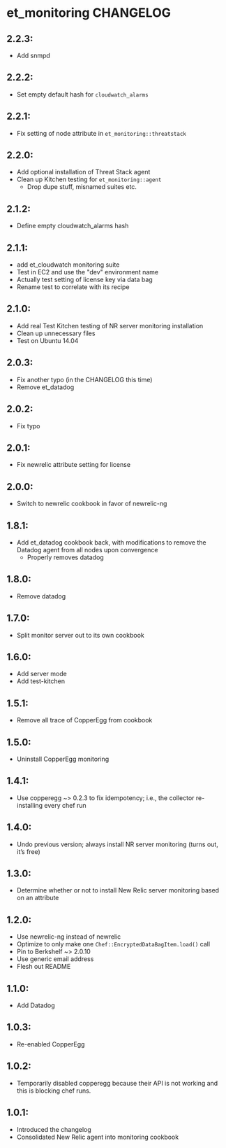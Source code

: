 # et_monitoring CHANGELOG

## 2.2.3:

* Add snmpd

## 2.2.2:

* Set empty default hash for `cloudwatch_alarms`

## 2.2.1:

* Fix setting of node attribute in `et_monitoring::threatstack`

## 2.2.0:

* Add optional installation of Threat Stack agent
* Clean up Kitchen testing for `et_monitoring::agent`
    - Drop dupe stuff, misnamed suites etc.

## 2.1.2:

* Define empty cloudwatch_alarms hash

## 2.1.1:

* add et_cloudwatch monitoring suite
* Test in EC2 and use the "dev" environment name
* Actually test setting of license key via data bag
* Rename test to correlate with its recipe

## 2.1.0:

* Add real Test Kitchen testing of NR server monitoring installation
* Clean up unnecessary files
* Test on Ubuntu 14.04

## 2.0.3:

* Fix another typo (in the CHANGELOG this time)
* Remove et_datadog

## 2.0.2:

* Fix typo

## 2.0.1:

* Fix newrelic attribute setting for license

## 2.0.0:

* Switch to newrelic cookbook in favor of newrelic-ng

## 1.8.1:

* Add et_datadog cookbook back, with modifications to remove the Datadog agent from all nodes upon convergence
    - Properly removes datadog

## 1.8.0:

* Remove datadog

## 1.7.0:

* Split monitor server out to its own cookbook

## 1.6.0:

* Add server mode
* Add test-kitchen

## 1.5.1:

* Remove all trace of CopperEgg from cookbook

## 1.5.0:

* Uninstall CopperEgg monitoring

## 1.4.1:

* Use copperegg ~> 0.2.3 to fix idempotency; i.e., the collector re-installing every chef run

## 1.4.0:

* Undo previous version; always install NR server monitoring (turns out, it’s free)

## 1.3.0:

* Determine whether or not to install New Relic server monitoring based on an attribute

## 1.2.0:

* Use newrelic-ng instead of newrelic
* Optimize to only make one `Chef::EncryptedDataBagItem.load()` call
* Pin to Berkshelf ~> 2.0.10
* Use generic email address
* Flesh out README

## 1.1.0:

* Add Datadog

## 1.0.3:

* Re-enabled CopperEgg

## 1.0.2:

* Temporarily disabled copperegg because their API is not working and this is blocking chef runs.

## 1.0.1:

* Introduced the changelog
* Consolidated New Relic agent into monitoring cookbook
